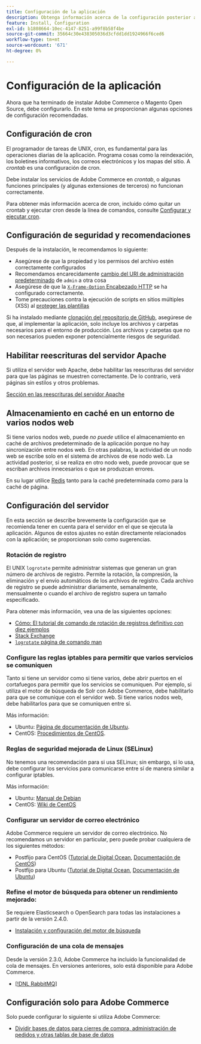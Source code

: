 ```yaml
---
title: Configuración de la aplicación
description: Obtenga información acerca de la configuración posterior a la instalación necesaria para las implementaciones locales de Adobe Commerce.
feature: Install, Configuration
exl-id: b1808664-10ec-4147-8251-a99f8b58f4be
source-git-commit: 35664c30e438305036d3cfdd1dd1924966f6ced6
workflow-type: tm+mt
source-wordcount: '671'
ht-degree: 0%

---
```


# Configuración de la aplicación

Ahora que ha terminado de instalar Adobe Commerce o Magento Open Source, debe configurarlo. En este tema se proporcionan algunas opciones de configuración recomendadas.

## Configuración de cron

El programador de tareas de UNIX, cron, es fundamental para las operaciones diarias de la aplicación. Programa cosas como la reindexación, los boletines informativos, los correos electrónicos y los mapas del sitio. A *crontab* es una configuración de cron.

Debe instalar los servicios de Adobe Commerce en *crontab*, o algunas funciones principales (y algunas extensiones de terceros) no funcionan correctamente.

Para obtener más información acerca de cron, incluido cómo quitar un crontab y ejecutar cron desde la línea de comandos, consulte [Configurar y ejecutar cron](../../configuration/cli/configure-cron-jobs.md).

## Configuración de seguridad y recomendaciones

Después de la instalación, le recomendamos lo siguiente:

* Asegúrese de que la propiedad y los permisos del archivo estén correctamente configurados
* Recomendamos encarecidamente [cambio del URI de administración predeterminado](../tutorials/admin-uri.md) de `admin` a otra cosa
* Asegúrese de que la [`X-Frame-Option` Encabezado HTTP](../../configuration/security/xframe-options.md) se ha configurado correctamente.
* Tome precauciones contra la ejecución de scripts en sitios múltiples (XSS) al [proteger las plantillas](https://developer.adobe.com/commerce/php/development/security/cross-site-scripting/)

Si ha instalado mediante [clonación del repositorio de GitHub](https://developer.adobe.com/commerce/contributor/guides/install/clone-repository/), asegúrese de que, al implementar la aplicación, solo incluye los archivos y carpetas necesarios para el entorno de producción. Los archivos y carpetas que no son necesarios pueden exponer potencialmente riesgos de seguridad.

## Habilitar reescrituras del servidor Apache

Si utiliza el servidor web Apache, debe habilitar las reescrituras del servidor para que las páginas se muestren correctamente. De lo contrario, verá páginas sin estilos y otros problemas.

[Sección en las reescrituras del servidor Apache](../prerequisites/web-server/apache.md#apache-rewrites-and-htaccess)

## Almacenamiento en caché en un entorno de varios nodos web

Si tiene varios nodos web, puede *no puede* utilice el almacenamiento en caché de archivos predeterminado de la aplicación porque no hay sincronización entre nodos web. En otras palabras, la actividad de un nodo web se escribe solo en el sistema de archivos de ese nodo web. La actividad posterior, si se realiza en otro nodo web, puede provocar que se escriban archivos innecesarios o que se produzcan errores.

En su lugar utilice [Redis](../../configuration/cache/config-redis.md) tanto para la caché predeterminada como para la caché de página.

## Configuración del servidor

En esta sección se describe brevemente la configuración que se recomienda tener en cuenta para el servidor en el que se ejecuta la aplicación. Algunos de estos ajustes no están directamente relacionados con la aplicación; se proporcionan solo como sugerencias.

### Rotación de registro

El UNIX `logrotate` permite administrar sistemas que generan un gran número de archivos de registro. Permite la rotación, la compresión, la eliminación y el envío automáticos de los archivos de registro. Cada archivo de registro se puede administrar diariamente, semanalmente, mensualmente o cuando el archivo de registro supera un tamaño especificado.

Para obtener más información, vea una de las siguientes opciones:

* [Cómo: El tutorial de comando de rotación de registros definitivo con diez ejemplos](https://www.thegeekstuff.com/2010/07/logrotate-examples)
* [Stack Exchange](https://unix.stackexchange.com/questions/85662/how-to-properly-automatically-manually-rotate-log-files-for-production-rails-app)
* [`logrotate` página de comando man](https://linuxconfig.org/logrotate-8-manual-page)

### Configure las reglas iptables para permitir que varios servicios se comuniquen

Tanto si tiene un servidor como si tiene varios, debe abrir puertos en el cortafuegos para permitir que los servicios se comuniquen. Por ejemplo, si utiliza el motor de búsqueda de Solr con Adobe Commerce, debe habilitarlo para que se comunique con el servidor web. Si tiene varios nodos web, debe habilitarlos para que se comuniquen entre sí.

Más información:

* Ubuntu: [Página de documentación de Ubuntu](https://help.ubuntu.com/community/IptablesHowTo).
* CentOS: [Procedimientos de CentOS](https://wiki.centos.org/HowTos%282f%29Network%282f%29IPTables.html).

### Reglas de seguridad mejorada de Linux (SELinux)

No tenemos una recomendación para si usa SELinux; sin embargo, si lo usa, debe configurar los servicios para comunicarse entre sí de manera similar a configurar iptables.

Más información:

* Ubuntu: [Manual de Debian](https://debian-handbook.info/browse/stable/sect.selinux.html)
* CentOS: [Wiki de CentOS](https://wiki.centos.org/HowTos/SELinux)

### Configurar un servidor de correo electrónico

Adobe Commerce requiere un servidor de correo electrónico. No recomendamos un servidor en particular, pero puede probar cualquiera de los siguientes métodos:

* Postfijo para CentOS ([Tutorial de Digital Ocean](https://www.digitalocean.com/community/tutorials/how-to-install-postfix-on-centos-6), [Documentación de CentOS](https://www.centos.org))
* Postfijo para Ubuntu ([Tutorial de Digital Ocean](https://www.digitalocean.com/community/tutorials/how-to-install-and-setup-postfix-on-ubuntu-14-04), [Documentación de Ubuntu](https://help.ubuntu.com/community/MailServer))

### Refine el motor de búsqueda para obtener un rendimiento mejorado:

Se requiere Elasticsearch o OpenSearch para todas las instalaciones a partir de la versión 2.4.0.

* [Instalación y configuración del motor de búsqueda](../../configuration/search/overview-search.md)

### Configuración de una cola de mensajes

Desde la versión 2.3.0, Adobe Commerce ha incluido la funcionalidad de cola de mensajes. En versiones anteriores, solo está disponible para Adobe Commerce.

* [[!DNL RabbitMQ]](../../configuration/queues/message-queue-framework.md)

## Configuración solo para Adobe Commerce

Solo puede configurar lo siguiente si utiliza Adobe Commerce:

* [Dividir bases de datos para cierres de compra, administración de pedidos y otras tablas de base de datos](../../configuration/storage/multi-master.md)
